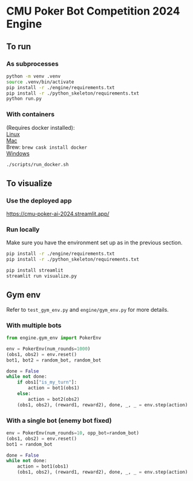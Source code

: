 # CMU Poker Bot Competition 2024 Engine

## To run

### As subprocesses

```bash
python -m venv .venv
source .venv/bin/activate
pip install -r ./engine/requirements.txt
pip install -r ./python_skeleton/requirements.txt
python run.py
```

### With containers

(Requires docker installed):  
[Linux](https://docs.docker.com/engine/install/)  
[Mac](https://docs.docker.com/desktop/install/mac-install/)  
Brew: `brew cask install docker`  
[Windows](https://docs.docker.com/desktop/install/windows-install/)

```bash
./scripts/run_docker.sh
```

## To visualize

### Use the deployed app

https://cmu-poker-ai-2024.streamlit.app/


### Run locally

Make sure you have the environment set up as in the previous section.

```bash
pip install -r ./engine/requirements.txt
pip install -r ./python_skeleton/requirements.txt
```

```bash
pip install streamlit
streamlit run visualize.py
```

## Gym env

Refer to ```test_gym_env.py``` and ```engine/gym_env.py``` for more details.

### With multiple bots
```python
from engine.gym_env import PokerEnv 

env = PokerEnv(num_rounds=1000)
(obs1, obs2) = env.reset()
bot1, bot2 = random_bot, random_bot

done = False
while not done:
    if obs1["is_my_turn"]:
        action = bot1(obs1)
    else:
        action = bot2(obs2)
    (obs1, obs2), (reward1, reward2), done, _, _ = env.step(action)
```

### With a single bot (enemy bot fixed)
```python
env = PokerEnv(num_rounds=10, opp_bot=random_bot)
(obs1, obs2) = env.reset()
bot1 = random_bot

done = False
while not done:
    action = bot1(obs1)
    (obs1, obs2), (reward1, reward2), done, _, _ = env.step(action)
```